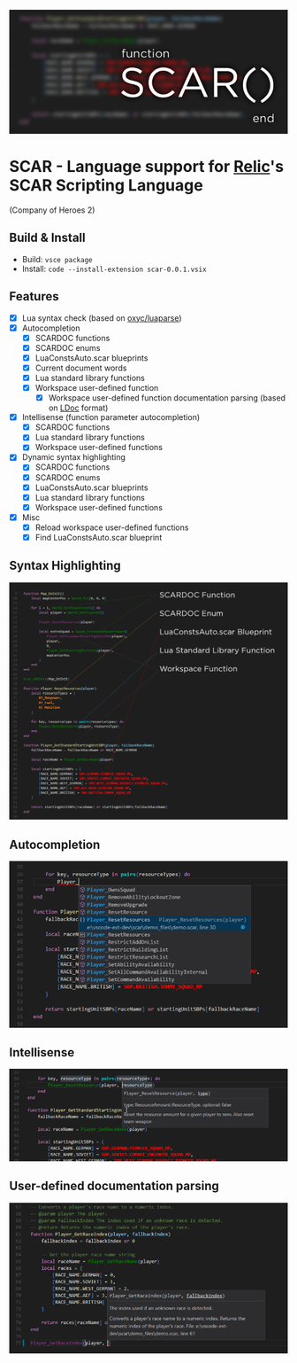 ![](https://raw.githubusercontent.com/Janne252/scar/master/images/promo_logo.png)
# SCAR - Language support for [Relic](http://www.relic.com/)'s SCAR Scripting Language
(Company of Heroes 2)

## Build & Install
 - Build: `vsce package`
 - Install: `code --install-extension scar-0.0.1.vsix`
 
## Features
 - [x] Lua syntax check (based on [oxyc/luaparse](https://github.com/oxyc/luaparse))
 - [x] Autocompletion
    - [x] SCARDOC functions
    - [x] SCARDOC enums
    - [x] LuaConstsAuto.scar blueprints
    - [x] Current document words
    - [x] Lua standard library functions
    - [x] Workspace user-defined function
         - [x] Workspace user-defined function documentation parsing (based on [LDoc](https://github.com/stevedonovan/LDoc) format)
 - [x] Intellisense (function parameter autocompletion)
    - [x] SCARDOC functions
    - [x] Lua standard library functions
    - [x] Workspace user-defined functions
 - [x] Dynamic syntax highlighting
    - [x] SCARDOC functions
    - [x] SCARDOC enums
    - [x] LuaConstsAuto.scar blueprints
    - [x] Lua standard library functions
    - [x] Workspace user-defined functions 
 - [x] Misc 
    - [x] Reload workspace user-defined functions
    - [x] Find LuaConstsAuto.scar blueprint 

## Syntax Highlighting
![](https://raw.githubusercontent.com/Janne252/scar/master/images/promo_highlight.png)

## Autocompletion
![](https://raw.githubusercontent.com/Janne252/scar/master/images/promo_autocompletion.png)

## Intellisense
![](https://raw.githubusercontent.com/Janne252/scar/master/images/promo_intellisense.png)

## User-defined documentation parsing
![](https://raw.githubusercontent.com/Janne252/scar/master/images/promo_workspacedoc.png)